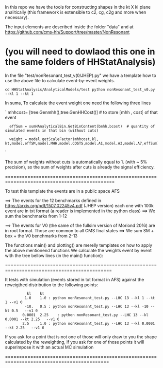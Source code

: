 In this repo we have the tools for constructing shapes in the kt X kl plane analitically (this framework is extensible to c2, cg, c2g and more when necessary).

The input elements are described inside the folder "data" and at https://github.com/cms-hh/Support/tree/master/NonResonant

(you will need to dowlaod this one in the same folders of HHStatAnalysis)
===========================================================================================

In the file "test/nonResonant_test_v(0/JHEP).py" we have a template how to use the above file to calculate event-by-event weights. 

`
      cd HHStatAnalysis/AnalyticalModels/test
      python nonResonant_test_v0.py --kl 1 --kt 1
`

In suma, To calculate the event weight one need the following three lines

`
      mhhcost= [tree.Genmhh(),tree.GenHHCost()] # to store [mhh , cost] of that event

      effSum = sumHAnalyticalBin.GetBinContent(bmhh,bcost)  # quantity of simulated events in that bin (without cuts)

      weight = model.getScaleFactor(mhhcost,kl, kt,model.effSM,model.MHH,model.COSTS,model.A1,model.A3,model.A7,effSum) 
`

The sum of weights without cuts is automatically equal to 1. (with ~ 5% precision), so the sum of weights after cuts is already the signal efficiency. 

=============================================================================================

To test this template the events are in a public space AFS

  ==> The events for the 12 benchmarks defined in https://arxiv.org/pdf/1507.02245v4.pdf (JHEP version) each one with 100k event are in txt format (a reader is implemented in the python class)
      ==> We sum the benchmarks from 1-12 

  ==> The events for V0 (the same of the fullsim version of Moriond 2016) are in root format. Those are common to all CMS final states
      ==> We sum SM + box + the V0 benchmarks from 2-13

The functions main() and plotting() are merelly templates on how to apply the above mentionend functions
We calculate the weights event by event with the tree bellow lines (in the main() function):

============================================================================================

It tests with simulation (events stored in txt format in AFS) against the reweigthed distribution to the following points: 

              kl	kt			
             1.0	1.0	: python nonResonant_test.py --LHC 13 --kl 1 --kt 1 --v1 0
             -10.	0.5	: python nonResonant_test.py --LHC 13 --kl -10 --kt 0.5   --v1 0
            0.0001	2.25	: python nonResonant_test.py --LHC 13 --kl 0.0001 --kt 2.25   --v1 0
            2.5		1.0	: python nonResonant_test.py --LHC 13 --kl 0.0001 --kt 2.25   --v1 0

If you ask for a point that is not one of those will only draw to you the shape calculated by the reweighting, 
If you ask for one of those points it will superimpose it with an actual MC simulation

===========================================================================================


